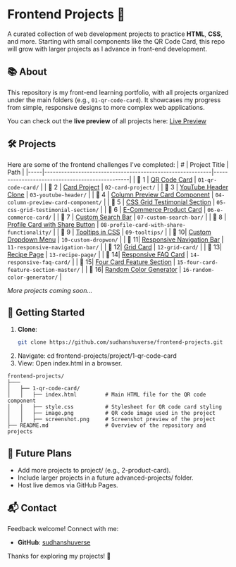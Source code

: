 # Frontend Projects 🌟

A curated collection of web development projects to practice **HTML**, **CSS**, and more. Starting with small components like the QR Code Card, this repo will grow with larger projects as I advance in front-end development.

## 📚 About

This repository is my front-end learning portfolio, with all projects organized under the main folders (e.g., `01-qr-code-card`). It showcases my progress from simple, responsive designs to more complex web applications.

You can check out the **live preview** of all projects here: [Live Preview](https://sudhanshuverse.github.io/frontend-projects/)

## 🛠️ Projects

Here are some of the frontend challenges I've completed:
| #   | Project Title                                             | Path                                            |
|-----|-----------------------------------------------------------|------------------------------------------------|
| 🔹 1 | [QR Code Card](./01-qr-code-card)                         | `01-qr-code-card/`                             |
| 🔹 2 | [Card Project](./02-card-project)                         | `02-card-project/`                             |
| 🔹 3 | [YouTube Header Clone](./03-youtube-header)              | `03-youtube-header/`                           |
| 🔹 4 | [Column Preview Card Component](./04-column-preview-card-component) | `04-column-preview-card-component/` |
| 🔹 5 | [CSS Grid Testimonial Section](./05-css-grid-testimonial-section) | `05-css-grid-testimonial-section/` |
| 🔹 6 | [E-Commerce Product Card](./06-e-commerce-card)          | `06-e-commerce-card/`                          |
| 🔹 7 | [Custom Search Bar](./07-custom-search-bar)              | `07-custom-search-bar/`                        |
| 🔹 8 | [Profile Card with Share Button](./08-profile-card-with-share-functionality) | `08-profile-card-with-share-functionality/` |
| 🔹 9 | [Tooltips in CSS](./09-tooltips)                         | `09-tooltips/`                                 |
| 🔹 10| [Custom Dropdown Menu](./10-custom-dropwon)              | `10-custom-dropwon/`                           |
| 🔹 11| [Responsive Navigation Bar](./11-responsive-navigation-bar) | `11-responsive-navigation-bar/`         |
| 🔹 12| [Grid Card](./12-grid-card)                               | `12-grid-card/`                                |
| 🔹 13| [Recipe Page](./13-recipe-page)                           | `13-recipe-page/`                              |
| 🔹 14| [Responsive FAQ Card](./14-responsive-faq-card)          | `14-responsive-faq-card/`                      |
| 🔹 15| [Four Card Feature Section](./15-four-card-feature-section-master) | `15-four-card-feature-section-master/` |
| 🔹 16| [Random Color Generator](./16-random-color-generator)    | `16-random-color-generator/`                   |



*More projects coming soon...*

## 🚀 Getting Started

1. **Clone**:
   ```bash
   git clone https://github.com/sudhanshuverse/frontend-projects.git

2.  Navigate: cd frontend-projects/project/1-qr-code-card
3.  View: Open index.html in a browser.

```
frontend-projects/
├───
│   ├── 1-qr-code-card/
│   │   ├── index.html         # Main HTML file for the QR code component
│   │   ├── style.css          # Stylesheet for QR code card styling
│   │   ├── image.png          # QR code image used in the project
│   │   ├── screenshot.png     # Screenshot preview of the project
├── README.md                  # Overview of the repository and projects
```

## 🌱 Future Plans
- Add more projects to project/ (e.g., 2-product-card).
- Include larger projects in a future advanced-projects/ folder.
- Host live demos via GitHub Pages.


## 📬 Contact

Feedback welcome! Connect with me:

- **GitHub**: [sudhanshuverse](https://github.com/sudhanshuverse)

Thanks for exploring my projects! 🚀
